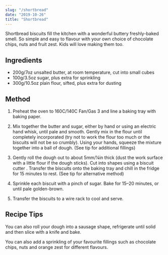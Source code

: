 ```yaml
---
slug: "/shortbread"
date: "2019-10-26"
title: "Shortbread"
---
```


Shortbread biscuits fill the kitchen with a wonderful buttery freshly-baked smell. So simple and easy to flavour with your own choice of chocolate chips, nuts and fruit zest. Kids will love making them too.

## Ingredients

- 200g/7oz unsalted butter, at room temperature, cut into small cubes
- 100g/3.5oz sugar, plus extra for sprinkling
- 300g/10.5oz plain flour, sifted, plus extra for dusting

## Method

1. Preheat the oven to 160C/140C Fan/Gas 3 and line a baking tray with baking paper.

2. Mix together the butter and sugar, either by hand or using an electric hand whisk, until pale and smooth. Gently mix in the flour until completely incorporated (try not to work the flour too much or the biscuits will not be so crumbly). Using your hands, squeeze the mixture together into a ball of dough. (See tip for additional fillings)

3. Gently roll the dough out to about 5mm/¼in thick (dust the work surface with a little flour if the dough sticks). Cut into shapes using a biscuit cutter . Transfer the biscuits onto the baking tray and chill in the fridge for 15 minutes to rest. (See tip for alternative method)

4. Sprinkle each biscuit with a pinch of sugar. Bake for 15–20 minutes, or until pale golden-brown.

5. Transfer the biscuits to a wire rack to cool and serve.

## Recipe Tips

You can also roll your dough into a sausage shape, refrigerate until solid and then slice with a knife and bake.

You can also add a sprinkling of your favourite fillings such as chocolate chips, nuts and orange zest for different flavours.